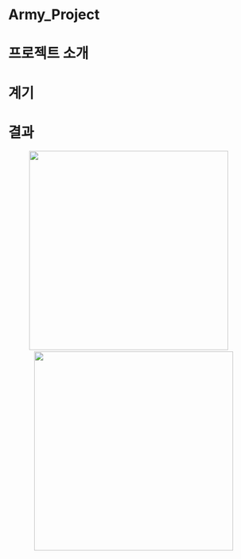 # Army_Project
# 프로젝트 소개
# 계기
# 결과
<p align="center">
  <img src="https://github.com/user-attachments/assets/06fdf030-8d92-470e-99d6-563f428b0567" width="400"/>
  &nbsp;&nbsp;&nbsp;&nbsp;
  <img src="https://github.com/user-attachments/assets/76aaefd2-156e-4419-ac65-3e62bbd643eb" width="400"/>
</p>
